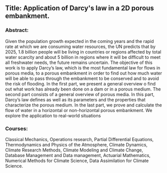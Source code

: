## Title: Application of Darcy's law in a 2D porous embankment.

### Abstract: 

Given the population growth expected in the coming years and the rapid rate at which we are consuming water resources, the UN predicts that by 2025, 1.8 billion people will be living in countries or regions affected by total water scarcity and about 5 billion in regions where it will be difficult to meet all freshwater needs, the future remains uncertain. The objective of this work is to apply Darcy’s law, which is the most fundamental law for flows in porous media, to a porous
embankment in order to find out how much water will be able to pass through the embankment to be conserved and to avoid the risk of flooding. In the first part, we present a general overview o find out what work has already been done on a dam or in a porous medium. The second part consists of a general overview of porous media. In this part, Darcy’s law defines as well as its parameters and the properties that characterize the porous medium. In the last part, we prove and calculate the flow of water in a horizontal or non-horizontal porous embankment. We explore the application to real-world situations


### Courses: 
Classical Mechanics, Operations research, Partial Differential Equations, Thermodynamics and Physics of the Atmosphere, Climate Dynamics, Climate Research Methods, Climate Modeling and Climate
Change, Database Management and Data management, Actuarial Mathematics, Numerical Methods for Climate Science, Data Assimilation for Climate Science.
